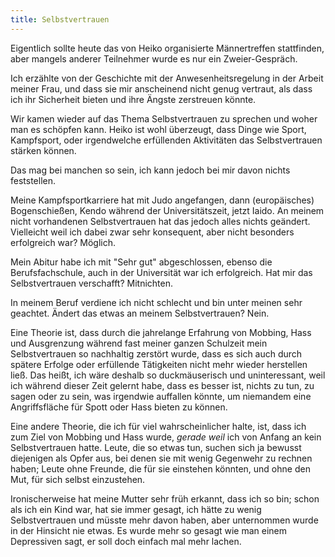 ```yaml
---
title: Selbstvertrauen
---
```


Eigentlich sollte heute das von Heiko organisierte Männertreffen stattfinden, aber mangels anderer Teilnehmer wurde es nur ein Zweier-Gespräch.

Ich erzählte von der Geschichte mit der Anwesenheitsregelung in der Arbeit meiner Frau, und dass sie mir anscheinend nicht genug vertraut, als dass ich ihr Sicherheit bieten und ihre Ängste zerstreuen könnte.

Wir kamen wieder auf das Thema Selbstvertrauen zu sprechen und woher man es schöpfen kann. Heiko ist wohl überzeugt, dass Dinge wie Sport, Kampfsport, oder irgendwelche erfüllenden Aktivitäten das Selbstvertrauen stärken können.

Das mag bei manchen so sein, ich kann jedoch bei mir davon nichts feststellen.

Meine Kampfsportkarriere hat mit Judo angefangen, dann (europäisches) Bogenschießen, Kendo während der Universitätszeit, jetzt Iaido. An meinem nicht vorhandenen Selbstvertrauen hat das jedoch alles nichts geändert. Vielleicht weil ich dabei zwar sehr konsequent, aber nicht besonders erfolgreich war? Möglich.

Mein Abitur habe ich mit "Sehr gut" abgeschlossen, ebenso die Berufsfachschule, auch in der Universität war ich erfolgreich. Hat mir das Selbstvertrauen verschafft? Mitnichten.

In meinem Beruf verdiene ich nicht schlecht und bin unter meinen sehr geachtet. Ändert das etwas an meinem Selbstvertrauen? Nein.

Eine Theorie ist, dass durch die jahrelange Erfahrung von Mobbing, Hass und Ausgrenzung während fast meiner ganzen Schulzeit mein Selbstvertrauen so nachhaltig zerstört wurde, dass es sich auch durch spätere Erfolge oder erfüllende Tätigkeiten nicht mehr wieder herstellen ließ. Das heißt, ich wäre deshalb so duckmäuserisch und uninteressant, weil ich während dieser Zeit gelernt habe, dass es besser ist, nichts zu tun, zu sagen oder zu sein, was irgendwie auffallen könnte, um niemandem eine Angriffsfläche für Spott oder Hass bieten zu können.

Eine andere Theorie, die ich für viel wahrscheinlicher halte, ist, dass ich zum Ziel von Mobbing und Hass wurde, _gerade weil_ ich von Anfang an kein Selbstvertrauen hatte. Leute, die so etwas tun, suchen sich ja bewusst diejenigen als Opfer aus, bei denen sie mit wenig Gegenwehr zu rechnen haben; Leute ohne Freunde, die für sie einstehen könnten, und ohne den Mut, für sich selbst einzustehen.

Ironischerweise hat meine Mutter sehr früh erkannt, dass ich so bin; schon als ich ein Kind war, hat sie immer gesagt, ich hätte zu wenig Selbstvertrauen und müsste mehr davon haben, aber unternommen wurde in der Hinsicht nie etwas. Es wurde mehr so gesagt wie man einem Depressiven sagt, er soll doch einfach mal mehr lachen.